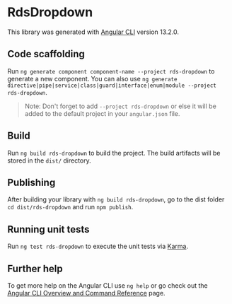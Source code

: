 # RdsDropdown

This library was generated with [Angular CLI](https://github.com/angular/angular-cli) version 13.2.0.

## Code scaffolding

Run `ng generate component component-name --project rds-dropdown` to generate a new component. You can also use `ng generate directive|pipe|service|class|guard|interface|enum|module --project rds-dropdown`.
> Note: Don't forget to add `--project rds-dropdown` or else it will be added to the default project in your `angular.json` file. 

## Build

Run `ng build rds-dropdown` to build the project. The build artifacts will be stored in the `dist/` directory.

## Publishing

After building your library with `ng build rds-dropdown`, go to the dist folder `cd dist/rds-dropdown` and run `npm publish`.

## Running unit tests

Run `ng test rds-dropdown` to execute the unit tests via [Karma](https://karma-runner.github.io).

## Further help

To get more help on the Angular CLI use `ng help` or go check out the [Angular CLI Overview and Command Reference](https://angular.io/cli) page.
